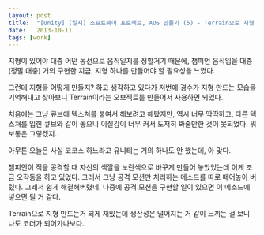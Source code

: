 ```yaml
---
layout: post
title:  "[Unity] [일지] 소프트웨어 프로젝트, AOS 만들기 (5) - Terrain으로 지형 만들기"
date:   2013-10-11
tags: [work]
---
```


  지형이 있어야 대충 어떤 동선으로 움직일지를 정할거기 때문에, 챔피언 움직임을 대충(정말 대충) 거의 구현한 지금, 지형 하나를 만들어야 할 필요성을 느꼈다. 

  그런데 지형을 어떻게 만들지? 하고 생각하고 있다가 저번에 경수가 지형 만드는 모습을 기억해내고 찾아보니 Terrain이라는 오브젝트를 만들어서 사용하면 되었다. 

  처음에는 그냥 큐브에 텍스쳐를 붙여서 해보려고 해봤지만, 역시 너무 딱딱하고, 다른 텍스쳐를 입힌 큐브와 같이 놓으니 이질감이 너무 커서 도저히 봐줄만한 것이 못되었다. 뭐 보통은 그렇겠지.. 

  아무튼 오늘은 사실 코코스 하느라고 유니티는 거의 하나도 안 했는데, 아 맞다. 

  챔피언이 적을 공격할 때 자신의 색깔을 노란색으로 바꾸게 만들어 놓았었는데 이게 조금 오작동을 하고 있었다. 그래서 그냥 공격 모션만 처리하는 메소드를 따로 떼어놓아 버렸다. 그래서 쉽게 해결해버렸네. 나중에 공격 모션을 구현할 일이 있으면 이 메소드에 넣으면 될 거 같다. 

  Terrain으로 지형 만드는거 되게 재밌는데 생산성은 떨어지는 거 같이 느끼는 걸 보니 나도 코더가 되어가나보다. 